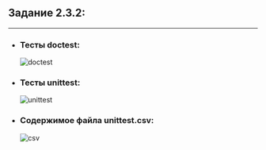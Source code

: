 ## Задание 2.3.2:
---
* ### Тесты doctest:
   ![doctest](https://user-images.githubusercontent.com/100992984/205491915-e05a7eb7-8e4a-4ef4-a5aa-f802bc6340fe.png)
* ### Тесты unittest:
   ![unittest](https://user-images.githubusercontent.com/100992984/205491930-df5f932a-2bb0-4707-920c-0c030254ee73.png)
* ### Содержимое файла unittest.csv:
   ![csv](https://user-images.githubusercontent.com/100992984/205491958-b7ce6905-27a4-4856-b125-0d4986410338.png)
